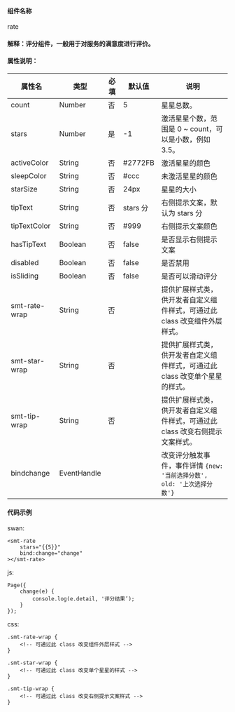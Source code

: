 #### 组件名称
rate

#### 解释：评分组件，一般用于对服务的满意度进行评价。


#### 属性说明：
|属性名 | 类型 | 必填 | 默认值 |说明 |
|---|---|---|---|---|
|count|Number|否|5|星星总数。|
|stars|Number|是|-1|激活星星个数，范围是 0 ~ count，可以是小数，例如 3.5。|
|activeColor|String|否|#2772FB|激活星星的颜色|
|sleepColor|String|否|#ccc|未激活星星的颜色|
|starSize|String|否|24px|星星的大小|
|tipText|String|否|stars 分|右侧提示文案，默认为 stars 分|
|tipTextColor|String|否|#999|右侧提示文案颜色|
|hasTipText|Boolean|否|false|是否显示右侧提示文案|
|disabled|Boolean|否|false|是否禁用|
|isSliding|Boolean|否|false|是否可以滑动评分|
|smt-rate-wrap|String|否||提供扩展样式类，供开发者自定义组件样式，可通过此 class 改变组件外层样式。|
|smt-star-wrap|String|否||提供扩展样式类，供开发者自定义组件样式，可通过此 class 改变单个星星的样式。|
|smt-tip-wrap|String|否||提供扩展样式类，供开发者自定义组件样式，可通过此 class 改变右侧提示文案样式。|
|bindchange|EventHandle|||改变评分触发事件，事件详情 `{new: '当前选择分数', old: '上次选择分数'}`|

#### 代码示例
swan:
```
<smt-rate
    stars="{{5}}"
    bind:change="change"
></smt-rate>
```
js:
```
Page({
    change(e) {
        console.log(e.detail, '评分结果’);
    }
});
```
css:
```
.smt-rate-wrap {
    <!-- 可通过此 class 改变组件外层样式 -->
}

.smt-star-wrap {
    <!-- 可通过此 class 改变单个星星的样式 -->
}

.smt-tip-wrap {
    <!-- 可通过此 class 改变右侧提示文案样式 -->
}
```